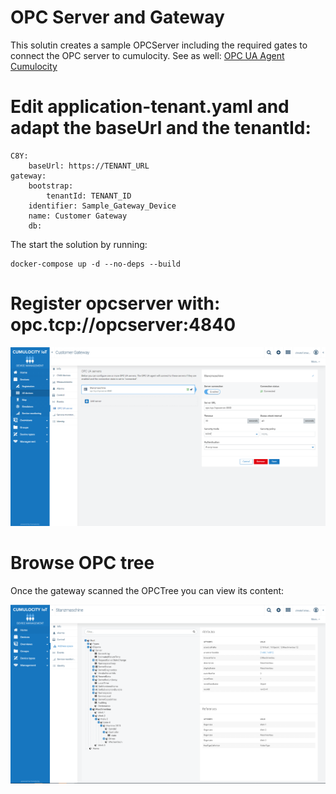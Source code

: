 # OPC Server and Gateway

This solutin creates a sample OPCServer including the required gates to connect the OPC server to cumulocity.
See as well: [OPC UA Agent Cumulocity](https://cumulocity.com/guides/10.7.0-beta/protocol-integration/opcua)

# Edit application-tenant.yaml and adapt the baseUrl and the tenantId:

    C8Y:
        baseUrl: https://TENANT_URL
    gateway:
        bootstrap:
            tenantId: TENANT_ID
        identifier: Sample_Gateway_Device
        name: Customer Gateway
        db:

The start the solution by running:

    docker-compose up -d --no-deps --build

# Register opcserver with: opc.tcp://opcserver:4840

![Register OPC server](./doc/Register.png)

# Browse OPC tree

Once the gateway scanned the OPCTree you can view its content:

![Browse OPC tree](./doc/OPC_Tree.png)
